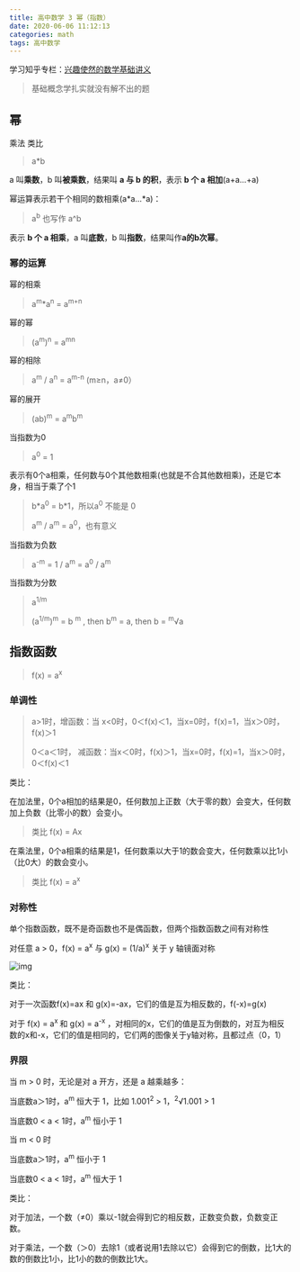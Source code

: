 ```yaml
---
title: 高中数学 3 幂（指数）
date: 2020-06-06 11:12:13
categories: math
tags: 高中数学
---
```


学习知乎专栏：[兴趣使然的数学基础讲义](https://zhuanlan.zhihu.com/c_1145370954870927360) 

>基础概念学扎实就没有解不出的题

<!--more-->

## 幂

乘法 类比

> a*b

a 叫**乘数**，b 叫**被乘数**，结果叫 **a 与 b 的积**，表示 **b 个 a 相加**(a+a…+a)

幂运算表示若干个相同的数相乘(a\*a…*a)：

> a<sup>b</sup> 也写作 a^b

表示 **b 个 a 相乘**，a 叫**底数**，b 叫**指数**，结果叫作**a的b次幂**。

### 幂的运算

幂的相乘

> a<sup>m</sup>*a<sup>n</sup> = a<sup>m+n</sup>

幂的幂

> (a<sup>m</sup>)<sup>n</sup> = a<sup>mn</sup> 

幂的相除

> a<sup>m</sup> / a<sup>n</sup> = a<sup>m-n</sup>  (m≥n，a≠0）

幂的展开

>(ab)<sup>m</sup> = a<sup>m</sup>b<sup>m</sup>

当指数为0

> a<sup>0</sup> = 1

表示有0个a相乘，任何数与0个其他数相乘(也就是不合其他数相乘)，还是它本身，相当于乘了个1

>b\*a<sup>0</sup> = b\*1，所以a<sup>0</sup> 不能是 0
>
>a<sup>m</sup> / a<sup>m</sup> = a<sup>0</sup>，也有意义

当指数为负数

> a<sup>-m</sup> = 1 / a<sup>m</sup> = a<sup>0</sup> / a<sup>m</sup> 

当指数为分数

> a<sup>1/m</sup>
>
> (a<sup>1/m</sup>)<sup>m</sup> = b <sup>m</sup> ,  then  b<sup>m</sup> = a, then b = <sup>m</sup>√a

## 指数函数

> f(x) = a<sup>x</sup>

### 单调性

> a>1时，增函数：当 x<0时，0＜f(x)＜1，当x=0时，f(x)=1，当x＞0时，f(x)＞1
>
> 0＜a＜1时， 减函数：当x＜0时，f(x)＞1，当x=0时，f(x)=1，当x＞0时，0＜f(x)＜1

类比：

在加法里，0个a相加的结果是0，任何数加上正数（大于零的数）会变大，任何数加上负数（比零小的数）会变小。

> 类比 f(x) = Ax

在乘法里，0个a相乘的结果是1，任何数乘以大于1的数会变大，任何数乘以比1小（比0大）的数会变小。

> 类比 f(x) = a<sup>x</sup>

### 对称性

单个指数函数，既不是奇函数也不是偶函数，但两个指数函数之间有对称性

对任意 a > 0，f(x) = a<sup>x</sup> 与 g(x) = (1/a)<sup>x</sup> 关于 y 轴镜面对称

![img](v2-2c56db78771c40f15d51a799fecd640b_1440w-20200606115333197.jpg)

类比：

对于一次函数f(x)=ax 和 g(x)=-ax，它们的值是互为相反数的，f(-x)=g(x)

对于 f(x) = a<sup>x </sup>和 g(x) = a<sup>-x</sup> ，对相同的x，它们的值是互为倒数的，对互为相反数的x和-x，它们的值是相同的，它们两的图像关于y轴对称，且都过点（0，1）

### 界限

当 m > 0 时，无论是对 a 开方，还是 a 越乘越多：

当底数a＞1时，a<sup>m</sup> 恒大于 1，比如 1.001<sup>2</sup> > 1，<sup>2</sup>√1.001 > 1

当底数0 < a < 1时，a<sup>m</sup> 恒小于 1

当 m < 0 时

当底数a＞1时，a<sup>m</sup> 恒小于 1

当底数0 < a < 1时，a<sup>m</sup> 恒大于 1

类比：

对于加法，一个数（≠0）乘以-1就会得到它的相反数，正数变负数，负数变正数。

对于乘法，一个数（＞0）去除1（或者说用1去除以它）会得到它的倒数，比1大的数的倒数比1小，比1小的数的倒数比1大。




